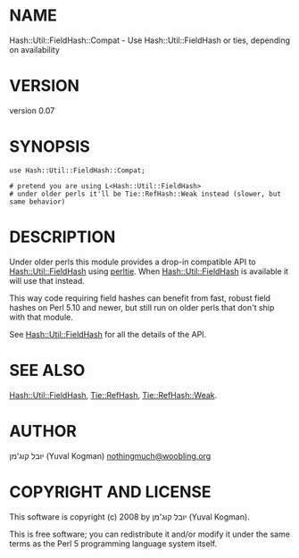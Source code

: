 # NAME

Hash::Util::FieldHash::Compat - Use Hash::Util::FieldHash or ties, depending on availability

# VERSION

version 0.07

# SYNOPSIS

    use Hash::Util::FieldHash::Compat;

    # pretend you are using L<Hash::Util::FieldHash>
    # under older perls it'll be Tie::RefHash::Weak instead (slower, but same behavior)

# DESCRIPTION

Under older perls this module provides a drop-in compatible API to
[Hash::Util::FieldHash](https://metacpan.org/pod/Hash::Util::FieldHash) using [perltie](https://metacpan.org/pod/perltie). When [Hash::Util::FieldHash](https://metacpan.org/pod/Hash::Util::FieldHash) is
available it will use that instead.

This way code requiring field hashes can benefit from fast, robust field hashes
on Perl 5.10 and newer, but still run on older perls that don't ship with that
module.

See [Hash::Util::FieldHash](https://metacpan.org/pod/Hash::Util::FieldHash) for all the details of the API.

# SEE ALSO

[Hash::Util::FieldHash](https://metacpan.org/pod/Hash::Util::FieldHash), [Tie::RefHash](https://metacpan.org/pod/Tie::RefHash), [Tie::RefHash::Weak](https://metacpan.org/pod/Tie::RefHash::Weak).

# AUTHOR

יובל קוג'מן (Yuval Kogman) <nothingmuch@woobling.org>

# COPYRIGHT AND LICENSE

This software is copyright (c) 2008 by יובל קוג'מן (Yuval Kogman).

This is free software; you can redistribute it and/or modify it under
the same terms as the Perl 5 programming language system itself.

